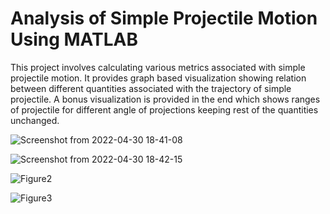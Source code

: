 # Analysis of Simple Projectile Motion Using MATLAB
This project involves calculating various metrics associated with simple projectile motion. It provides graph based visualization showing relation between different quantities associated with the trajectory of simple projectile. A bonus visualization is provided in the end which shows ranges of projectile for different angle of projections keeping rest of the quantities unchanged.

![Screenshot from 2022-04-30 18-41-08](https://user-images.githubusercontent.com/90067521/166106973-53dec4f5-035a-43dc-a975-123a070c672c.png)

![Screenshot from 2022-04-30 18-42-15](https://user-images.githubusercontent.com/90067521/166107011-a7006080-bdb6-4615-ab1d-566be8c58e3b.png)

![Figure2](https://user-images.githubusercontent.com/90067521/166106788-7322e92a-bdac-4007-a373-e6647f8ff07a.png)

![Figure3](https://user-images.githubusercontent.com/90067521/166106795-548f9f06-1304-4ba9-b3a6-5c60526bfeb3.jpeg)
